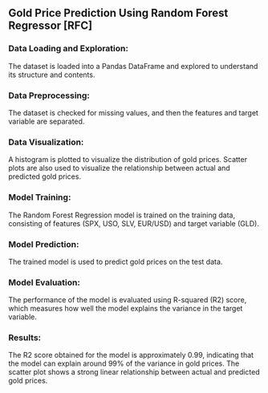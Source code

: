## Gold Price Prediction Using Random Forest Regressor [RFC]

### Data Loading and Exploration:
The dataset is loaded into a Pandas DataFrame and explored to understand its structure and contents.

### Data Preprocessing: 
The dataset is checked for missing values, and then the features and target variable are separated.

### Data Visualization: 
A histogram is plotted to visualize the distribution of gold prices. Scatter plots are also used to visualize the relationship between actual and predicted gold prices.

### Model Training: 
The Random Forest Regression model is trained on the training data, consisting of features (SPX, USO, SLV, EUR/USD) and target variable (GLD).

### Model Prediction: 
The trained model is used to predict gold prices on the test data.

### Model Evaluation:
The performance of the model is evaluated using R-squared (R2) score, which measures how well the model explains the variance in the target variable.

### Results:
The R2 score obtained for the model is approximately 0.99, indicating that the model can explain around 99% of the variance in gold prices. The scatter plot shows a strong linear relationship between actual and predicted gold prices.




